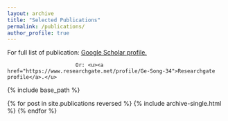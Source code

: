 ```yaml
---
layout: archive
title: "Selected Publications"
permalink: /publications/
author_profile: true
---
```



For full list of publication: <u><a href="https://scholar.google.com/citations?hl=zh-CN&inst=10163712085368340378&pli=1&user=MtLj6n0AAAAJ">Google Scholar profile</a>.</u>

                          Or: <u><a href="https://www.researchgate.net/profile/Ge-Song-34">Researchgate profile</a>.</u>

{% include base_path %}

{% for post in site.publications reversed %}
  {% include archive-single.html %}
{% endfor %}
